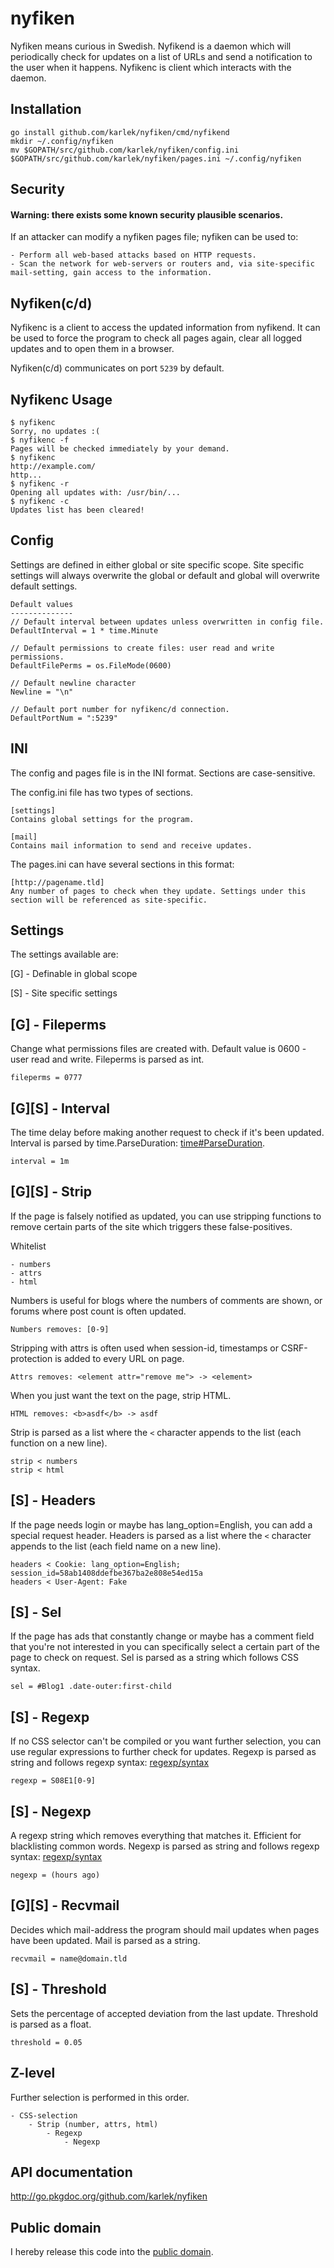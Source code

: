 nyfiken
=======
Nyfiken means curious in Swedish. Nyfikend is a daemon which will periodically check for updates on a list of URLs and send a notification to the user when it happens. Nyfikenc is client which interacts with the daemon.

Installation
------------
    go install github.com/karlek/nyfiken/cmd/nyfikend
    mkdir ~/.config/nyfiken
	mv $GOPATH/src/github.com/karlek/nyfiken/config.ini $GOPATH/src/github.com/karlek/nyfiken/pages.ini ~/.config/nyfiken

Security
--------
#### Warning: there exists some known security plausible scenarios.
If an attacker can modify a nyfiken pages file; nyfiken can be used to:

    - Perform all web-based attacks based on HTTP requests.
    - Scan the network for web-servers or routers and, via site-specific mail-setting, gain access to the information.

Nyfiken(c/d)
------------
Nyfikenc is a client to access the updated information from nyfikend. It can be used to force the program to check all pages again, clear all logged updates and to open them in a browser.

Nyfiken(c/d) communicates on port `5239` by default.

Nyfikenc Usage
--------------
	$ nyfikenc
	Sorry, no updates :(
	$ nyfikenc -f
	Pages will be checked immediately by your demand.
	$ nyfikenc
	http://example.com/
	http...
	$ nyfikenc -r
	Opening all updates with: /usr/bin/...
	$ nyfikenc -c
	Updates list has been cleared!

Config
------
Settings are defined in either global or site specific scope. Site specific settings will always overwrite the global or default and global will overwrite default settings.

    Default values
    --------------
    // Default interval between updates unless overwritten in config file.
    DefaultInterval = 1 * time.Minute

	// Default permissions to create files: user read and write permissions.
	DefaultFilePerms = os.FileMode(0600)

	// Default newline character
	Newline = "\n"

	// Default port number for nyfikenc/d connection.
	DefaultPortNum = ":5239"

INI
---
The config and pages file is in the INI format.
Sections are case-sensitive.

The config.ini file has two types of sections.

	[settings]
	Contains global settings for the program.

	[mail]
	Contains mail information to send and receive updates.

The pages.ini can have several sections in this format:

	[http://pagename.tld]
    Any number of pages to check when they update. Settings under this section will be referenced as site-specific.

Settings
--------
The settings available are:

[G] - Definable in global scope

[S] - Site specific settings

[G] - Fileperms
---------------
Change what permissions files are created with. Default value is 0600 - user read and write.
Fileperms is parsed as int.

    fileperms = 0777

[G][S] - Interval
-----------------
The time delay before making another request to check if it's been updated.
Interval is parsed by time.ParseDuration: [time#ParseDuration](http://tip.golang.org/pkg/time/#ParseDuration).

    interval = 1m

[G][S] - Strip
--------------
If the page is falsely notified as updated, you can use stripping functions to remove certain parts of the site which triggers these false-positives.

Whitelist

    - numbers
    - attrs
    - html

Numbers is useful for blogs where the numbers of comments are shown, or forums where post count is often updated.

	Numbers removes: [0-9]

Stripping with attrs is often used when session-id, timestamps or CSRF-protection is added to every URL on page.

	Attrs removes: <element attr="remove me"> -> <element>

When you just want the text on the page, strip HTML.

	HTML removes: <b>asdf</b> -> asdf

Strip is parsed as a list where the  `<` character appends to the list (each function on a new line).

    strip < numbers
    strip < html

[S] - Headers
-------------
If the page needs login or maybe has lang_option=English, you can add a special request header.
Headers is parsed as a list where the  `<` character appends to the list (each field name on a new line).

    headers < Cookie: lang_option=English; session_id=58ab1408ddefbe367ba2e808e54ed15a
    headers < User-Agent: Fake

[S] - Sel
---------
If the page has ads that constantly change or maybe has a comment field that you're not interested in you can specifically select a certain part of the page to check on request.
Sel is parsed as a string which follows CSS syntax.

    sel = #Blog1 .date-outer:first-child

[S] - Regexp
------------
If no CSS selector can't be compiled or you want further selection, you can use regular expressions to further check for updates.
Regexp is parsed as string and follows regexp syntax: [regexp/syntax](http://tip.golang.org/pkg/regexp/syntax/)

    regexp = S08E1[0-9]

[S] - Negexp
------------
A regexp string which removes everything that matches it. Efficient for blacklisting common words.
Negexp is parsed as string and follows regexp syntax: [regexp/syntax](http://tip.golang.org/pkg/regexp/syntax/)

    negexp = (hours ago)

[G][S] - Recvmail
-----------------
Decides which mail-address the program should mail updates when pages have been updated.
Mail is parsed as a string.

    recvmail = name@domain.tld

[S] - Threshold
---------------
Sets the percentage of accepted deviation from the last update.
Threshold is parsed as a float.

    threshold = 0.05

Z-level
-------
Further selection is performed in this order.

    - CSS-selection
        - Strip (number, attrs, html)
            - Regexp
                - Negexp

API documentation
-----------------
http://go.pkgdoc.org/github.com/karlek/nyfiken

Public domain
-------------
I hereby release this code into the [public domain](https://creativecommons.org/publicdomain/zero/1.0/).
